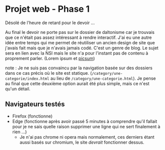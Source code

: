 # Projet web - Phase 1

Désolé de l'heure de retard pour le devoir ...

Au final le devoir ne porte pas sur le dossier de daltonisme car je trouvais que ce n'était pas assez intéressant à rendre interactif. J'ai eu une autre idée entre temps qui me permet de réutiliser un ancien design de site que j'avais fait mais que je n'avais jamais codé. C'est un genre de blog. Le sujet sera en lien avec la NSI mais le site n'a pour l'instant pas de contenu à proprement parler. (Lorem ipsum et [picsum](https://picsum.photos))  

note : Je ne suis pas convaincu par la navigation basée sur des dossiers dans ce cas précis où le site est statique. (`/category/une-categorie/index.html` au lieu de `/category/une-categorie.html`). Je pense au final que cette deuxième option aurait été plus simple, mais ce n'est qu'un détail.

## Navigateurs testés

- Firefox (fonctionne)
- Edge (fonctionne après avoir passé 5 minutes à comprendre qu'il fallait pour je ne sais quelle raison supprimer une ligne qui ne sert finalement à rien ...)
  - Je n'ai pas chrome ni opera mais normalement, ces derniers étant aussi basés sur chromium, le site *devrait* fonctionner dessus.
